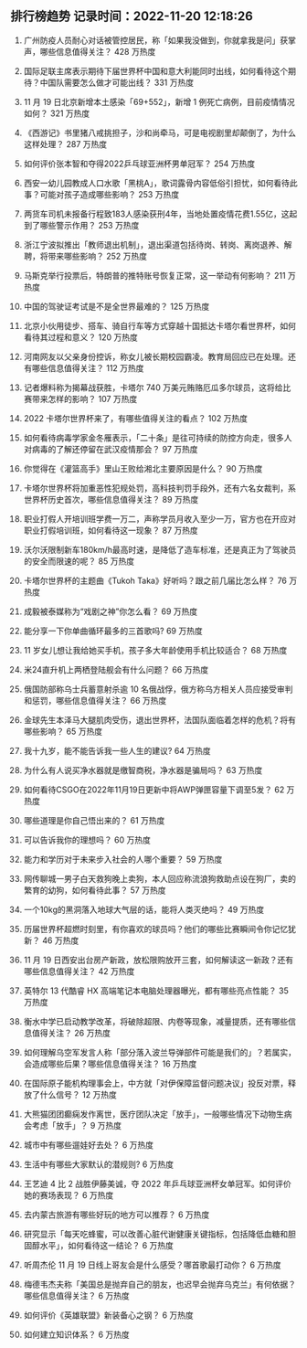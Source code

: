 
## 排行榜趋势 记录时间：2022-11-20 12:18:26
  
  1. 广州防疫人员耐心对话被管控居民，称「如果我没做到，你就拿我是问」获掌声，哪些信息值得关注？ 428 万热度
    
  2. 国际足联主席表示期待下届世界杯中国和意大利能同时出线，如何看待这个期待？中国队需要怎么做才可能出线？ 331 万热度
    
  3. 11 月 19 日北京新增本土感染「69+552」，新增 1 例死亡病例，目前疫情情况如何？ 321 万热度
    
  4. 《西游记》书里猪八戒挑担子，沙和尚牵马，可是电视剧里却颠倒了，为什么这样处理？ 287 万热度
    
  5. 如何评价张本智和夺得2022乒乓球亚洲杯男单冠军？ 254 万热度
    
  6. 西安一幼儿园教成人口水歌「黑桃A」，歌词露骨内容低俗引担忧，如何看待此事？可能对孩子造成哪些影响？ 253 万热度
    
  7. 两货车司机未报备行程致183人感染获刑4年，当地处置疫情花费1.55亿，这起到了哪些警示作用？ 253 万热度
    
  8. 浙江宁波拟推出「教师退出机制」，退出渠道包括待岗、转岗、离岗退养、解聘，将带来哪些影响？ 252 万热度
    
  9. 马斯克举行投票后，特朗普的推特账号恢复正常，这一举动有何影响？ 211 万热度
    
  10. 中国的驾驶证考试是不是全世界最难的？ 125 万热度
    
  11. 北京小伙用徒步、搭车、骑自行车等方式穿越十国抵达卡塔尔看世界杯，如何看待其过程和意义？ 120 万热度
    
  12. 河南网友以父亲身份控诉，称女儿被长期校园霸凌。教育局回应已在处理。还有哪些信息值得关注？ 112 万热度
    
  13. 记者爆料称为揭幕战获胜，卡塔尔 740 万美元贿赂厄瓜多尔球员，这将给比赛带来怎样的影响？ 107 万热度
    
  14. 2022 卡塔尔世界杯来了，有哪些值得关注的看点？ 102 万热度
    
  15. 如何看待病毒学家金冬雁表示，「二十条」是往可持续的防控方向走，很多人对病毒的了解还停留在武汉疫情那会？ 97 万热度
    
  16. 你觉得在《灌篮高手》里山王败给湘北主要原因是什么？ 90 万热度
    
  17. 卡塔尔世界杯将加重恶性犯规处罚，高科技判罚手段外，还有六名女裁判，系世界杯历史首次，哪些信息值得关注？ 89 万热度
    
  18. 职业打假人开培训班学费一万二，声称学员月收入至少一万，官方也在开应对职业打假培训班，如何看待这一现象？ 87 万热度
    
  19. 沃尔沃限制新车180km/h最高时速，是降低了造车标准，还是真正为了驾驶员的安全而限速的呢？ 85 万热度
    
  20. 卡塔尔世界杯的主题曲《Tukoh Taka》好听吗？跟之前几届比怎么样？ 76 万热度
    
  21. 成毅被泰媒称为“戏剧之神”你怎么看？ 69 万热度
    
  22. 能分享一下你单曲循环最多的三首歌吗? 69 万热度
    
  23. 11 岁女儿想让我给她买手机，孩子多大年龄使用手机比较适合？ 68 万热度
    
  24. 米24直升机上两栖登陆舰会有什么问题？ 66 万热度
    
  25. 俄国防部称乌士兵蓄意射杀逾 10 名俄战俘，俄方称乌方相关人员应接受审判和惩罚，哪些信息值得关注？ 66 万热度
    
  26. 金球先生本泽马大腿肌肉受伤，退出世界杯，法国队面临着怎样的危机？将有哪些影响？ 65 万热度
    
  27. 我十九岁，能不能告诉我一些人生的建议? 64 万热度
    
  28. 为什么有人说买净水器就是缴智商税，净水器是骗局吗？ 63 万热度
    
  29. 如何看待CSGO在2022年11月19日更新中将AWP弹匣容量下调至5发？ 62 万热度
    
  30. 哪些道理是你自己悟出来的？ 61 万热度
    
  31. 可以告诉我你的理想吗？ 60 万热度
    
  32. 能力和学历对于未来步入社会的人哪个重要？ 59 万热度
    
  33. 网传聊城一男子白天救狗晚上卖狗，本人回应称流浪狗救助点设在狗厂，卖的繁育的幼狗，如何看待此事？ 57 万热度
    
  34. 一个10kg的黑洞落入地球大气层的话，能将人类灭绝吗？ 49 万热度
    
  35. 历届世界杯超燃时刻里，有你喜欢的球员吗？他们的哪些比赛瞬间令你记忆犹新？ 46 万热度
    
  36. 11 月 19 日西安出台房产新政，放松限购放开三套，如何解读这一新政？还有哪些信息值得关注？ 42 万热度
    
  37. 英特尔 13 代酷睿 HX 高端笔记本电脑处理器曝光，都有哪些亮点性能？ 35 万热度
    
  38. 衡水中学已启动教学改革，将破除超限、内卷等现象，减量提质，还有哪些信息值得关注？ 26 万热度
    
  39. 如何理解乌空军发言人称「部分落入波兰导弹部件可能是我们的」？若属实，会造成哪些后果？哪些信息值得关注？ 16 万热度
    
  40. 在国际原子能机构理事会上，中方就「对伊保障监督问题决议」投反对票，释放了什么信号？ 12 万热度
    
  41. 大熊猫团团癫痫发作离世，医疗团队决定「放手」，一般哪些情况下动物生病会考虑「放手」？ 9 万热度
    
  42. 城市中有哪些遛娃好去处？ 6 万热度
    
  43. 生活中有哪些大家默认的潜规则? 6 万热度
    
  44. 王艺迪 4 比 2 战胜伊藤美诚，夺 2022 年乒乓球亚洲杯女单冠军。如何评价她的赛场表现？ 6 万热度
    
  45. 去内蒙古旅游有哪些好玩的地方可以推荐？ 6 万热度
    
  46. 研究显示「每天吃蜂蜜，可以改善心脏代谢健康关键指标，包括降低血糖和胆固醇水平」，如何看待这一结论？ 6 万热度
    
  47. 听周杰伦 11 月 19 日线上哥友会是什么感受？哪首歌最打动你？ 6 万热度
    
  48. 梅德韦杰夫称「美国总是抛弃自己的朋友，也迟早会抛弃乌克兰」有何依据？哪些信息值得关注？ 6 万热度
    
  49. 如何评价《英雄联盟》新装备心之钢？ 6 万热度
    
  50. 如何建立知识体系？ 6 万热度
    